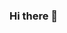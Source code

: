 ### Hi there 👋

<!--
**limsanggyun/limsanggyun** is a ✨ _special_ ✨ repository because its `README.md` (this file) appears on your GitHub profile.

Here are some ideas to get you started:


-  I'm 20 years
-  I'm majoring in artificial intelligence
-  I’m currently working on Gachon Universe
-  I’m currently learning C,Python
